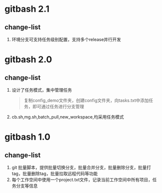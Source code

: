 # gitbash 2.1
## change-list

1. 环境分支可支持任务级别配置，支持多个release并行开发

# gitbash 2.0
## change-list

1. 设计了任务模式，集中管理任务
   > 复制config_demo文件夹，创建config文件夹，向tasks.txt中添加任务，即可通过任务进行分支管理
2. cb.sh,mg.sh,batch_pull,new_workspace,均采用任务模式

# gitbash 1.0
## change-list

1. git 批量脚本，提供批量切换分支，批量合并分支，批量删除分支，批量打tag，批量删除tag，批量拉取远程代码等功能
2. 每个工作空间中使用一个project.txt文件，记录当前工作空间中所有项目，任务分支等信息